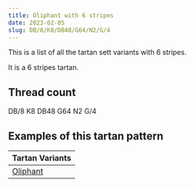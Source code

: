 ```yaml
---
title: Oliphant with 6 stripes
date: 2023-02-05
slug: DB/8/K8/DB48/G64/N2/G/4
---
```

This is a list of all the tartan sett variants with 6 stripes.

It is a 6 stripes tartan.


## Thread count
DB/8 K8 DB48 G64 N2 G/4

## Examples of this tartan pattern

| Tartan Variants |
|---------------|
| [Oliphant](/variants/db/8/k8/db48/g64/n2/g/4-db00004c-g004c00-k000000-nd0d0d0)||
